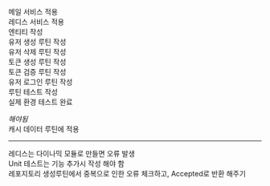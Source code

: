 메일 서비스 적용  
레디스 서비스 적용  
엔티티 작성  
유저 생성 루틴 작성  
유저 삭제 루틴 작성  
토큰 생성 루틴 작성  
토큰 검증 루틴 작성  
유저 로그인 루틴 작성  
루틴 테스트 작성  
실제 환경 테스트 완료  

*해야됨*  
캐시 데이터 루틴에 적용  

--------------------------  
레디스는 다이나믹 모듈로 만들면 오류 발생  
Unit 테스트는 기능 추가시 작성 해야 함  
레포지토리 생성루틴에서 중복으로 인한 오류 체크하고, Accepted로 반환 해주기  